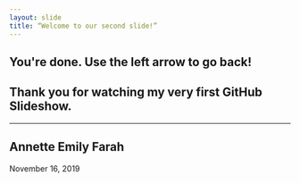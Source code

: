 ```yaml
---
layout: slide
title: “Welcome to our second slide!”
---
```

You're done. 
Use the left arrow to go back!
---
Thank you for watching my very first GitHub Slideshow.
---
---
Annette Emily Farah
---
November 16, 2019
